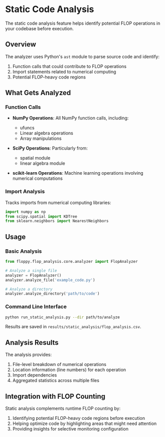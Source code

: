 # Static Code Analysis

The static code analysis feature helps identify potential FLOP operations in your codebase before execution.

## Overview

The analyzer uses Python's `ast` module to parse source code and identify:

1. Function calls that could contribute to FLOP operations
2. Import statements related to numerical computing
3. Potential FLOP-heavy code regions

## What Gets Analyzed

### Function Calls

- **NumPy Operations**: All NumPy function calls, including:
  - ufuncs
  - Linear algebra operations
  - Array manipulations

- **SciPy Operations**: Particularly from:
  - spatial module
  - linear algebra module

- **scikit-learn Operations**: Machine learning operations involving numerical computations

### Import Analysis

Tracks imports from numerical computing libraries:

```python
import numpy as np
from scipy.spatial import KDTree
from sklearn.neighbors import NearestNeighbors
```

## Usage

### Basic Analysis

```python
from floppy.flop_analysis.core.analyzer import FlopAnalyzer

# Analyze a single file
analyzer = FlopAnalyzer()
analyzer.analyze_file('example_code.py')

# Analyze a directory
analyzer.analyze_directory('path/to/code')
```

### Command Line Interface

```bash
python run_static_analysis.py --dir path/to/analyze
```

Results are saved in `results/static_analysis/flop_analysis.csv`.

## Analysis Results

The analysis provides:

1. File-level breakdown of numerical operations
2. Location information (line numbers) for each operation
3. Import dependencies
4. Aggregated statistics across multiple files

## Integration with FLOP Counting

Static analysis complements runtime FLOP counting by:

1. Identifying potential FLOP-heavy code regions before execution
2. Helping optimize code by highlighting areas that might need attention
3. Providing insights for selective monitoring configuration
